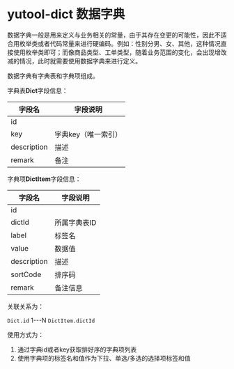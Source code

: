 # yutool-dict 数据字典

数据字典一般是用来定义与业务相关的常量，由于其存在变更的可能性，因此不适合用枚举类或者代码常量来进行硬编码。例如：性别分男、女、其他，这种情况直接使用枚举类即可；而像商品类型、工单类型，随着业务范围的变化，会出现增改减的情况，此时就需要使用数据字典来进行定义。

数据字典有字典表和字典项组成。

字典表**Dict**字段信息：

| **字段名**  | **字段说明**      |
|-------------|-------------------|
| id          |                   |
| key         | 字典key（唯一索引） |
| description | 描述              |
| remark      | 备注              |

字典项**DictItem**字段信息：

| **字段名**  | **字段说明** |
|-------------|--------------|
| id          |              |
| dictId      | 所属字典表ID |
| label       | 标签名       |
| value       | 数据值       |
| description | 描述         |
| sortCode    | 排序码       |
| remark      | 备注信息     |


关联关系为：

`Dict.id` 1---N `DictItem.dictId`

使用方式为：

1. 通过字典id或者key获取排好序的字典项列表
2. 使用字典项的标签名和值作为下拉、单选/多选的选择项标签和值

